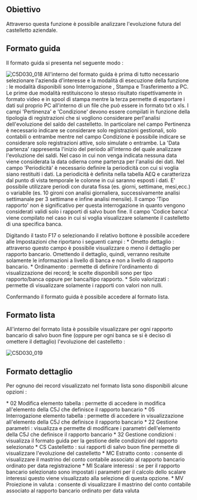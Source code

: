 ## Obiettivo
Attraverso questa funzione è possibile analizzare l'evoluzione futura del castelletto aziendale.

## Formato guida
Il formato guida si presenta nel seguente modo : 

![C5D030_018](https://doc.smeup.com/immagini/MBDOC_OGG-P_C5NOXS0C/C5D030_018.png)
All'interno del formato guida è prima di tutto necessario selezionare l'azienda d'interesse e la modalità di esecuzione della funzione :  le modalità disponibili sono Interrogazione , Stampa e Trasferimento a PC. Le prime due modalità restituiscono lo stesso risultato rispettivamente in formato video e in spool di stampa mentre la terza permette di esportare i dati sul proprio PC all'interno di un file che può essere in formato txt o xls.
I campi 'Pertinenza' e 'Condizione' devono essere compilati in funzione della tipologia di registrazioni che si vogliono considerare perl'analisi dell'evoluzione del saldo del castelletto. In particolare nel campo Pertinenza è necessario indicare se considerare solo registrazioni gestionali, solo contabili o entrambe mentre nel campo Condizione è possibile indicare se considerare solo registrazioni attive, solo simulate o entrambe.
La 'Data partenza' rappresenta l'inizio del periodo all'interno del quale analizzare l'evoluzione dei saldi. Nel caso in cui non venga indicata nessuna data viene considerata la data odierna come partenza per l'analisi dei dati.
Nel campo 'Periodicità' è necessario definire la periodicità con cui si voglia siano restituiti i dati. La periodicità è definita nella tabella A£Q e caratterizza dal punto di vista temporale le colonne in cui saranno esposti i dati. E' possibile utilizzare periodi con durata fissa (es. giorni, settimane, mesi,ecc.) o variabile (es. 10 gironi con analisi giornaliera, successivamente analisi settimanale per 3 settimane e infine analisi mensile).
Il campo 'Tipo rapporto' non è significativo per questa interrogazione in quanto vengono considerati validi solo i rapporti di salvo buon fine.
Il campo 'Codice banca' viene compilato nel caso in cui si voglia visualizzare solamente il castelletto di una specifica banca.

Digitando il tasto F17 o selezionando il relativo bottone è possibile accedere alle Impostazioni che riportano i seguenti campi : 
 \* Ometto dettaglio :  attraverso questo campo è possibile visualizzare o meno il dettaglio per rapporto bancario. Omettendo il dettaglio, quindi, verranno resituite solamente le informazioni a livello di banca e non a livello di rapporto bancario.
 \* Ordinamento :  permette di definire l'ordinamento di visualizzazione dei record; le scelte disponibili sono per tipo rapporto/banca oppure per banca/tipo rapporto.
 \* Solo valorizzati :  permette di visualizzare solamente i rapporti con valori non nulli.

Confermando il formato guida è possibile accedere al formato lista.

## Formato lista
All'interno del formato lista è possibile visualizzare per ogni rapporto bancario di salvo buon fine (oppure per ogni banca se si è deciso di omettere il dettaglio) l'evoluzione del castelletto : 

![C5D030_019](https://doc.smeup.com/immagini/MBDOC_OGG-P_C5NOXS0C/C5D030_019.png)
## Formato dettaglio
Per ognuno dei record visualizzato nel formato lista sono disponibili alcune opzioni : 

 \* 02 Modifica elemento tabella :  permette di accedere in modifica all'elemento della C5J che definisce il rapporto bancario
 \* 05 Interrogazione elemento tabella :  permette di accedere in visualizzazione all'elemento della C5J che definisce il rapporto bancario
 \* 22 Gestione parametri :  visualizza e permette di modificare i parametri dell'elemento della C5J che definisce il rapporto bancario
 \* 32 Gestione condizioni :  visualizza il formato guida per la gestione delle condizioni del rapporto selezionato
 \* CS Castelletto :  sui rapporti di salvo buon fine permette di visualizzare l'evoluzione del castelletto
 \* MC Estratto conto :  consente di visualizzare il mastrino del conto contabile associato al rapporto bancario ordinato per data registrazione
 \* MI Scalare interessi :  se per il rapporto bancario selezionato sono impostati i parametri per il calcolo dello scalare interessi questo viene visualizzato alla selezione di questa opzione.
 \* MV Proiezione in valuta :  consente di visualizzare il mastrino del conto contabile associato al rapporto bancario ordinato per data valuta
